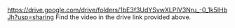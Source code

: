 https://drive.google.com/drive/folders/1bE3f3UdYSvwXLPIV3Nru_-0_1k5IHbJh?usp=sharing
Find the video in the drive link provided above.
